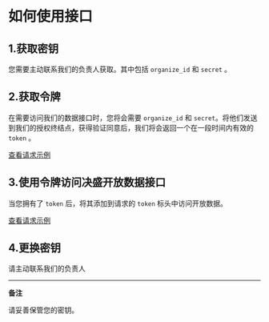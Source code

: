 # 如何使用接口

## 1.获取密钥
您需要主动联系我们的负责人获取。其中包括 `organize_id` 和 `secret` 。

## 2.获取令牌
在需要访问我们的数据接口时，您将会需要 `organize_id` 和 `secret`。将他们发送到我们的授权终结点，获得验证同意后，我们将会返回一个在一段时间内有效的 `token` 。

[查看请求示例](获取token.md)

## 3.使用令牌访问决盛开放数据接口
当您拥有了 `token` 后，将其添加到请求的 `token` 标头中访问开放数据。

[查看请求示例](使用token.md)

## 4.更换密钥
请主动联系我们的负责人

-----
**备注**

请妥善保管您的密钥。
